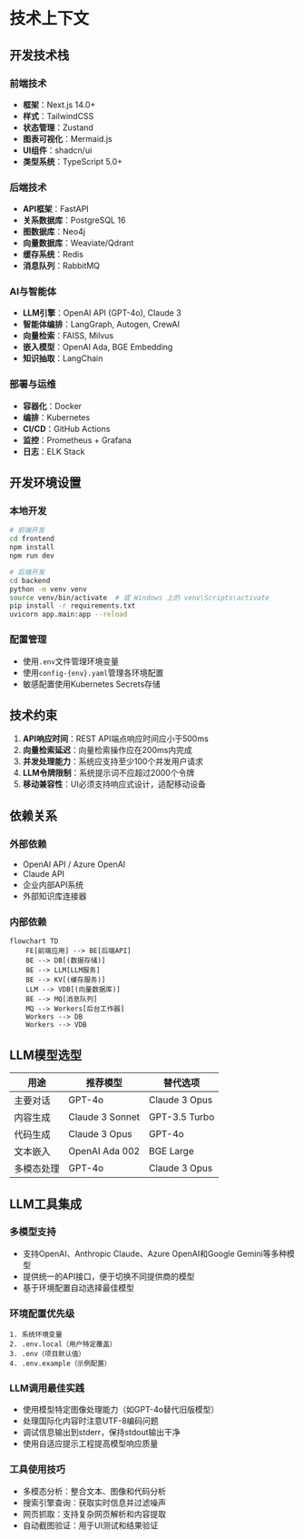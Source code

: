 # 技术上下文

## 开发技术栈

### 前端技术
- **框架**：Next.js 14.0+
- **样式**：TailwindCSS
- **状态管理**：Zustand
- **图表可视化**：Mermaid.js
- **UI组件**：shadcn/ui
- **类型系统**：TypeScript 5.0+

### 后端技术
- **API框架**：FastAPI
- **关系数据库**：PostgreSQL 16
- **图数据库**：Neo4j
- **向量数据库**：Weaviate/Qdrant
- **缓存系统**：Redis
- **消息队列**：RabbitMQ

### AI与智能体
- **LLM引擎**：OpenAI API (GPT-4o), Claude 3
- **智能体编排**：LangGraph, Autogen, CrewAI
- **向量检索**：FAISS, Milvus
- **嵌入模型**：OpenAI Ada, BGE Embedding
- **知识抽取**：LangChain

### 部署与运维
- **容器化**：Docker
- **编排**：Kubernetes
- **CI/CD**：GitHub Actions
- **监控**：Prometheus + Grafana
- **日志**：ELK Stack

## 开发环境设置

### 本地开发
```bash
# 前端开发
cd frontend
npm install
npm run dev

# 后端开发
cd backend
python -m venv venv
source venv/bin/activate  # 或 Windows 上的 venv\Scripts\activate
pip install -r requirements.txt
uvicorn app.main:app --reload
```

### 配置管理
- 使用`.env`文件管理环境变量
- 使用`config-{env}.yaml`管理各环境配置
- 敏感配置使用Kubernetes Secrets存储

## 技术约束

1. **API响应时间**：REST API端点响应时间应小于500ms
2. **向量检索延迟**：向量检索操作应在200ms内完成
3. **并发处理能力**：系统应支持至少100个并发用户请求
4. **LLM令牌限制**：系统提示词不应超过2000个令牌
5. **移动兼容性**：UI必须支持响应式设计，适配移动设备

## 依赖关系

### 外部依赖
- OpenAI API / Azure OpenAI
- Claude API
- 企业内部API系统
- 外部知识库连接器

### 内部依赖
```mermaid
flowchart TD
    FE[前端应用] --> BE[后端API]
    BE --> DB[(数据存储)]
    BE --> LLM[LLM服务]
    BE --> KV[(缓存服务)]
    LLM --> VDB[(向量数据库)]
    BE --> MQ[消息队列]
    MQ --> Workers[后台工作器]
    Workers --> DB
    Workers --> VDB
```

## LLM模型选型

| 用途 | 推荐模型 | 替代选项 |
|------|----------|----------|
| 主要对话 | GPT-4o | Claude 3 Opus |
| 内容生成 | Claude 3 Sonnet | GPT-3.5 Turbo |
| 代码生成 | Claude 3 Opus | GPT-4o |
| 文本嵌入 | OpenAI Ada 002 | BGE Large |
| 多模态处理 | GPT-4o | Claude 3 Opus |

## LLM工具集成

### 多模型支持
- 支持OpenAI、Anthropic Claude、Azure OpenAI和Google Gemini等多种模型
- 提供统一的API接口，便于切换不同提供商的模型
- 基于环境配置自动选择最佳模型

### 环境配置优先级
```
1. 系统环境变量
2. .env.local（用户特定覆盖）
3. .env（项目默认值）
4. .env.example（示例配置）
```

### LLM调用最佳实践
- 使用模型特定图像处理能力（如GPT-4o替代旧版模型）
- 处理国际化内容时注意UTF-8编码问题
- 调试信息输出到stderr，保持stdout输出干净
- 使用自适应提示工程提高模型响应质量

### 工具使用技巧
- 多模态分析：整合文本、图像和代码分析
- 搜索引擎查询：获取实时信息并过滤噪声
- 网页抓取：支持复杂网页解析和内容提取
- 自动截图验证：用于UI测试和结果验证 